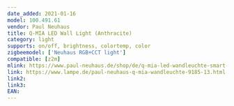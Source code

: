 ```yaml
---
date_added: 2021-01-16
model: 100.491.61
vendor: Paul Neuhaus 
title: Q-MIA LED Wall Light (Anthracite)
category: light
supports: on/off, brightness, colortemp, color
zigbeemodel: ['Neuhaus RGB+CCT light']
compatible: [z2m]
mlink: https://www.paul-neuhaus.de/shop/de/q-mia-led-wandleuchte-smart-home.html
link: https://www.lampe.de/paul-neuhaus-q-mia-wandleuchte-9185-13.html
link2: 
link3: 
EAN: 
---
```

